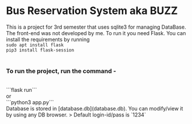 # Bus Reservation System aka BUZZ
This is a project for 3rd semester that uses sqlite3 for managing DataBase. The front-end was not developed by me. To run it you need Flask. You can install the requirements by running <br>
`sudo apt install flask` <br> `pip3 install flask-session` <br>
<br>
### To run the project, run the command - 
<br>
```flask run``` <br>
or <br>
```python3 app.py```
<br>
Database is stored in [database.db](database.db). You can modify/view it by using any DB browser. 
> Default login-id/pass is `1234`
